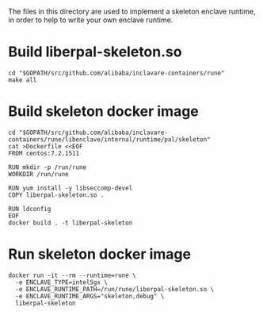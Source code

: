 The files in this directory are used to implement a skeleton enclave runtime,
in order to help to write your own enclave runtime.

# Build liberpal-skeleton.so
```shell
cd "$GOPATH/src/github.com/alibaba/inclavare-containers/rune"
make all
```

# Build skeleton docker image
```shell
cd "$GOPATH/src/github.com/alibaba/inclavare-containers/rune/libenclave/internal/runtime/pal/skeleton"
cat >Dockerfile <<EOF
FROM centos:7.2.1511

RUN mkdir -p /run/rune
WORKDIR /run/rune

RUN yum install -y libseccomp-devel
COPY liberpal-skeleton.so .

RUN ldconfig
EOF
docker build . -t liberpal-skeleton
```

# Run skeleton docker image
```shell
docker run -it --rm --runtime=rune \
  -e ENCLAVE_TYPE=intelSgx \
  -e ENCLAVE_RUNTIME_PATH=/run/rune/liberpal-skeleton.so \
  -e ENCLAVE_RUNTIME_ARGS="skeleton,debug" \
  liberpal-skeleton
```
